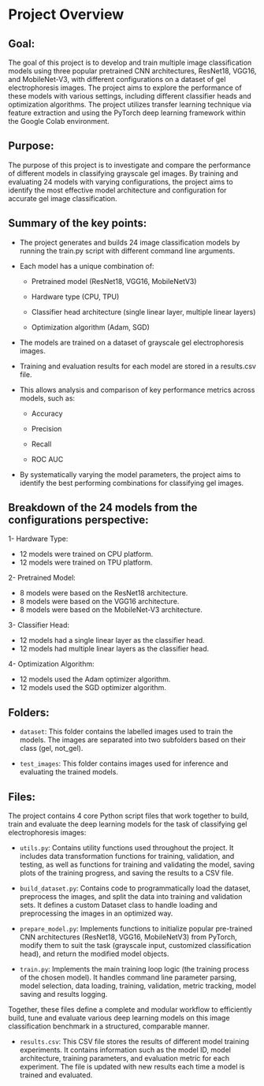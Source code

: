 # Project Overview

## Goal: 

The goal of this project is to develop and train multiple image classification models using three popular pretrained CNN architectures, ResNet18, VGG16, and MobileNet-V3, with different configurations on a dataset of gel electrophoresis images. The project aims to explore the performance of these models with various settings, including different classifier heads and optimization algorithms. The project utilizes transfer learning technique via feature extraction and using the PyTorch deep learning framework within the Google Colab environment.


## Purpose: 

The purpose of this project is to investigate and compare the performance of different models in classifying grayscale gel images. By training and evaluating 24 models with varying configurations, the project aims to identify the most effective model architecture and configuration for accurate gel image classification.


## Summary of the key points:

* The project generates and builds 24 image classification models by running the train.py script with different command line arguments.

* Each model has a unique combination of:

    * Pretrained model (ResNet18, VGG16, MobileNetV3)

	* Hardware type (CPU, TPU)

	* Classifier head architecture (single linear layer, multiple linear layers)

    * Optimization algorithm (Adam, SGD)

* The models are trained on a dataset of grayscale gel electrophoresis images.

* Training and evaluation results for each model are stored in a results.csv file.

* This allows analysis and comparison of key performance metrics across models, such as:

    * Accuracy

    * Precision

    * Recall

    * ROC AUC

* By systematically varying the model parameters, the project aims to identify the best performing combinations for classifying gel images.


## Breakdown of the 24 models from the configurations perspective: 

1- Hardware Type:

   * 12 models were trained on CPU platform.
   * 12 models were trained on TPU platform.

2- Pretrained Model:

   * 8 models were based on the ResNet18 architecture.
   * 8 models were based on the VGG16 architecture.
   * 8 models were based on the MobileNet-V3 architecture.

3- Classifier Head:

   * 12 models had a single linear layer as the classifier head.
   * 12 models had multiple linear layers as the classifier head.

4- Optimization Algorithm:

   * 12 models used the Adam optimizer algorithm.
   * 12 models used the SGD optimizer algorithm.


## Folders:

* `dataset`: This folder contains the labelled images used to train the models. The images are separated into two subfolders based on their class (gel, not_gel).

* `test_images`: This folder contains images used for inference and evaluating the trained models.


## Files:

The project contains 4 core Python script files that work together to build, train and evaluate the deep learning models for the task of classifying gel electrophoresis images:


* `utils.py`: Contains utility functions used throughout the project. It includes data transformation functions for training, validation, and testing, as well as functions for training and validating the model, saving plots of the training progress, and saving the results to a CSV file.


* `build_dataset.py`: Contains code to programmatically load the dataset, preprocess the images, and split the data into training and validation sets. It defines a custom Dataset class to handle loading and preprocessing the images in an optimized way.


* `prepare_model.py`: Implements functions to initialize popular pre-trained CNN architectures (ResNet18, VGG16, MobileNetV3) from PyTorch, modify them to suit the task (grayscale input, customized classification head), and return the modified model objects.


* `train.py`: Implements the main training loop logic (the training process of the chosen model). It handles command line parameter parsing, model selection, data loading, training, validation, metric tracking, model saving and results logging. 


Together, these files define a complete and modular workflow to efficiently build, tune and evaluate various deep learning models on this image classification benchmark in a structured, comparable manner. 


* `results.csv`: This CSV file stores the results of different model training experiments. It contains information such as the model ID, model architecture, training parameters, and evaluation metric for each experiment. The file is updated with new results each time a model is trained and evaluated.